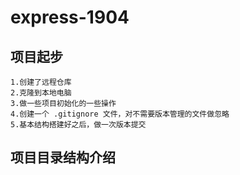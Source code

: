 # express-1904

## 项目起步


    1.创建了远程仓库
    2.克隆到本地电脑
    3.做一些项目初始化的一些操作
    4.创建一个 .gitignore 文件，对不需要版本管理的文件做忽略
    5.基本结构搭建好之后，做一次版本提交


## 项目目录结构介绍

